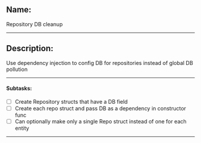 ## Name:
Repository DB cleanup

---
## Description:
Use dependency injection to config DB for repositories instead of global DB pollution

---
#### Subtasks:
- [ ] Create Repository structs that have a DB field
- [ ] Create each repo struct and pass DB as a dependency in constructor func
- [ ] Can optionally make only a single Repo struct instead of one for each entity

---